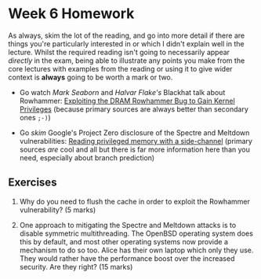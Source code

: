 # Week 6 Homework

As always, skim the lot of the reading, and go into more detail if
there are things you're particularly interested in or which I didn't
explain well in the lecture.  Whilst the required reading isn't going
to necessarily appear _directly_ in the exam, being able to illustrate
any points you make from the core lectures with examples from the
reading or using it to give wider context is **always** going to be
worth a mark or two.

- Go watch _Mark Seaborn_ and _Halvar Flake's_ Blackhat talk about
  Rowhammer: [Exploiting the DRAM Rowhammer Bug to Gain Kernel Privileges](https://youtu.be/0U7511Fb4to) (because primary sources
  are always better than secondary ones `;-)`)
  
- Go _skim_ Google's Project Zero disclosure of the Spectre and
  Meltdown vulnerabilities: [Reading privileged memory with a
  side-channel](https://googleprojectzero.blogspot.com/2018/01/reading-privileged-memory-with-side.html)
  (primary sources _are_ cool and all but there is far more information
  here than you need, especially about branch prediction)
  
  
## Exercises

1. Why do you need to flush the cache in order to exploit the Rowhammer
  vulnerability? (5 marks)
  


2. One approach to mitigating the Spectre and Meltdown attacks is to
  disable symmetric multithreading.  The OpenBSD operating
  system does this by default, and most other operating systems now
  provide a mechanism to do so too.  Alice has their own laptop which
  only they use.  They would rather have the performance boost over
  the increased security.  Are they right? (15 marks)

<!--
## Answers (do not check this before you try to answer the exercices alone)

![View the source, Luke](https://raw.githubusercontent.com/cs-uob/COMSM0049/master/docs/extra/view-the-source.jpg)


1. Rowhammer works by repeatedly discharging the capacitors 
implementing RAM by reading and writing repeatedly (2).  If there 
 is a cache in the way then the first read will go to the RAM but
 subsequent ones will go to the cache (2) Consequently you need to 
flush between writes to ensure the write goes to the cache (1) 


2. 
There are a lot of arguments you *could* make here.
You could say:

- Alice is the only user on there laptop so its unlikely another user
  may be able to leak her keys specifically.  If they're running servers
  though off their laptop then they might rethink that as the server
  process could be manipulated.

- Alice is a grown up.  If they would prefer speed over security then
  they can make their own choice---if the laptop is just used for junk
  projects then maybe its fine?  But how much performance do they
  really need?  Is not an awful lot more security against an exploit
  path we know gets exploited.  Does word and a webbrowser really need
  100% raw power?
  
- Alice may not be a security expert and may not fully understand the
  implications of a fairly complicated attack; but given the number of
  crypto papers they're in they probably are, and who are we to judge
  them?
  
Ultimately, I *have* re-enabled SMT before, but it is a decision that 
depends on what your workflow is.  If there is any doubt then it 
should be off and remain off (security by default).

Though as Greg Kroah-Hartman said: 

https://youtu.be/jI3YE3Jlgw8
-->


